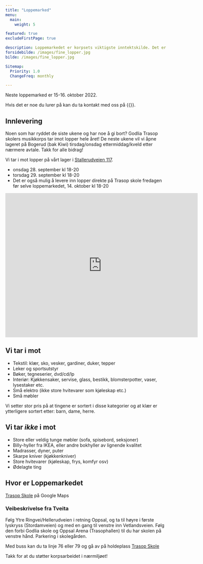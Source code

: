 ```yaml
---
title: "Loppemarked"
menu:
  main:
    weight: 5

featured: true
excludeFirstPage: true

description: Loppemarkedet er korpsets viktigste inntektskilde. Det er kjent for å være trivelig og ryddig med et stort utvalg av klær og leker, bøker, kunst, finlopper, sport med mer - pluss cafe med pølser og burgere, drikke og kaker. Neste loppemarked er 15-16. oktober 2022.
forsidebilde: /images/fine_lopper.jpg
bilde: /images/fine_lopper.jpg

Sitemap:
  Priority: 1.0
  ChangeFreq: monthly

---
```


Neste loppemarked er 15-16. oktober 2022.

Hvis det er noe du lurer på kan du ta kontakt med oss på {{<email loppemarked>}}.


## Innlevering

Noen som har ryddet de siste ukene og har noe å gi bort? Godlia Trasop skolers musikkorps tar imot lopper hele året!
De neste ukene vil vi åpne lageret på Bogerud (bak Kiwi) tirsdag/onsdag ettermiddag/kveld etter nærmere avtale.
Takk for alle bidrag!

Vi tar i mot lopper på vårt lager i [Stallerudveien 117](https://goo.gl/maps/ySm194Yt4MN2).

- onsdag 28. september kl 18-20
- torsdag 29. september kl 18-20
- Det er også mulig å levere inn lopper direkte på Trasop skole fredagen før selve loppemarkedet, 14. oktober kl 18-20

<iframe src="https://www.google.com/maps/embed?pb=!1m18!1m12!1m3!1d2002.3976339757041!2d10.84076311609445!3d59.875747681853376!2m3!1f0!2f0!3f0!3m2!1i1024!2i768!4f13.1!3m3!1m2!1s0x46416f5c862f43ad%3A0x7abbca3ab637596a!2sStallerudveien+117%2C+0693+Oslo!5e0!3m2!1sno!2sno!4v1551210189295" width="600" height="450" frameborder="0" style="border:0" allowfullscreen></iframe>

## Vi tar i mot

* Tekstil: klær, sko, vesker, gardiner, duker, tepper
* Leker og sportsutstyr
* Bøker, tegneserier, dvd/cd/lp
* Interiør: Kjøkkensaker, servise, glass, bestikk, blomsterpotter, vaser, lysestaker  etc. 
* Små elektro (ikke store hvitevarer som kjøleskap etc.)
* Små møbler

Vi setter stor pris på at tingene er sortert i disse kategorier og at klær er ytterligere sortert etter: barn, dame, herre. 

## Vi tar *ikke* i mot

* Store eller veldig tunge møbler (sofa, spisebord, seksjoner)
* Billy-hyller fra IKEA, eller andre bokhyller av lignende kvalitet
* Madrasser, dyner, puter
* Skarpe kniver (kjøkkenkniver)
* Store hvitevarer (kjøleskap, frys, komfyr osv) 
* Ødelagte ting


## Hvor er Loppemarkedet

[Trasop Skole](https://www.google.com/maps/place/Trasop+skole/@59.904898,10.8484054,17z/data=!3m1!4b1!4m5!3m4!1s0x46416f9d491d3505:0x9abf56f5b7e8c94!8m2!3d59.9048953!4d10.8505994) på Google Maps

### Veibeskrivelse fra Tveita

Følg Ytre Ringvei/Hellerudveien i retning Oppsal, og ta til høyre i første
lyskryss (Stordamveien) og med en gang til venstre inn Vetlandsveien. Følg den
forbi Godlia skole og Oppsal Arena (Trasophallen) til du har skolen på venstre
hånd. Parkering i skolegården.

Med buss kan du ta linje 76 eller 79 og gå av på holdeplass [Trasop Skole](https://ruter.no/reiseplanlegger/?departures=true&departureStop=%7B%22id%22%3A%22NSR%3AStopPlace%3A6214%22%2C%22name%22%3A%22Trasop+skole%22%2C%22county%22%3A%22Oslo%22%2C%22locality%22%3A%22Oslo%22%2C%22coordinates%22%3A%7B%22x%22%3A10.851185%2C%22y%22%3A59.904148%7D%2C%22category%22%3A%5B%22onstreetBus%22%5D%7D#st:1,sp:0,bp:0)

Takk for at du støtter korpsarbeidet i nærmiljøet!
